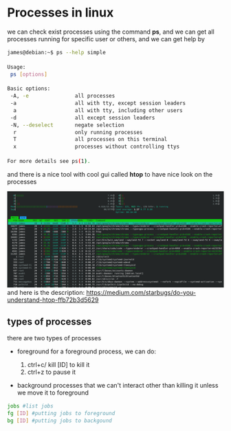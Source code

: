 # Processes in linux

we can check exist processes using the command **ps**, and we can get all processes running for specific user or others, and we can get help by 

```bash
james@debian:~$ ps --help simple

Usage:
 ps [options]

Basic options:
 -A, -e               all processes
 -a                   all with tty, except session leaders
  a                   all with tty, including other users
 -d                   all except session leaders
 -N, --deselect       negate selection
  r                   only running processes
  T                   all processes on this terminal
  x                   processes without controlling ttys

For more details see ps(1).
```

and there is a nice tool with cool gui called **htop** to have nice look on the processes

![alt text](Screenshot_20240402_183317.png)
and here is the description: https://medium.com/starbugs/do-you-understand-htop-ffb72b3d5629

## types of processes

there are two types of processes

- foreground
    for a foreground process, we can do:

    1. ctrl+c/ kill [ID] to kill it
    2. ctrl+z to pause it

- background
    processes that we can't interact other than killing it unless we move it to foreground

```bash
jobs #list jobs
fg [ID] #putting jobs to foreground
bg [ID] #putting jobs to backgound
```

